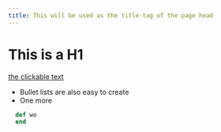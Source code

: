 ```yaml
---
title: This will be used as the title-tag of the page head
---
```


# This is a H1

[the clickable text](http://xlson.com/2010/11/09/getting-started-with-github-pages.html)

* Bullet lists are also easy to create
* One more

```ruby
  def wo
  end
```
